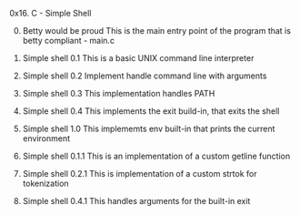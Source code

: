 0x16. C - Simple Shell

0. Betty would be proud
This is the main entry point of the program that is betty compliant - main.c

1. Simple shell 0.1
This is a basic UNIX command line interpreter

2. Simple shell 0.2
Implement handle command line with arguments

3. Simple shell 0.3
This implementation handles PATH

4. Simple shell 0.4
This implements the exit build-in, that exits the shell

5. Simple shell 1.0
This implememts env built-in that prints the current environment

6. Simple shell 0.1.1
This is an implementation of a custom getline function

7. Simple shell 0.2.1
This is implementation of a custom strtok for tokenization

8. Simple shell 0.4.1
This handles arguments for the built-in exit
